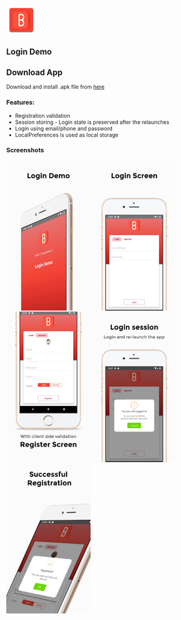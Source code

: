 
<img src="https://github.com/IamAKX/Box8-Assignments/blob/master/Assignment1/app/src/main/ic_launcher-web.png" height="80" width="80">

## Login Demo

## Download App
Download and install .apk file from [here](https://github.com/IamAKX/Box8-Assignments/blob/master/Assignment1/app/release/app-release.apk?raw=true "click here to start downloading")

### Features:
- Registration validation
- Session storing - Login state is preserved after the relaunches
- Login using email/phone and password
- LocalPreferences is used as local storage

### Screenshots

<img src="https://github.com/IamAKX/Box8-Assignments/blob/master/Assignment1/screenshot/0.jpg" width="225" height="400" /> <img src="https://github.com/IamAKX/Box8-Assignments/blob/master/Assignment1/screenshot/1.jpg" width="225" height="400" /> <img src="https://github.com/IamAKX/Box8-Assignments/blob/master/Assignment1/screenshot/2.jpg" width="225" height="400" />
<img src="https://github.com/IamAKX/Box8-Assignments/blob/master/Assignment1/screenshot/3.jpg" width="225" height="400" /> <img src="https://github.com/IamAKX/Box8-Assignments/blob/master/Assignment1/screenshot/4.jpg" width="225" height="400" />

